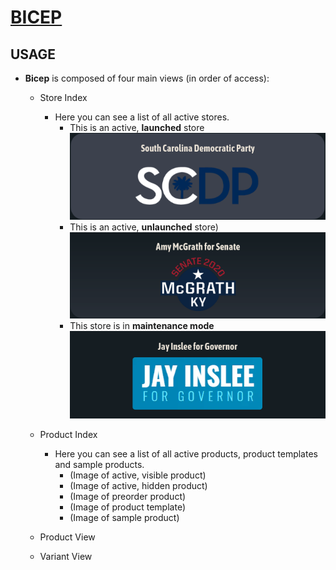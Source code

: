 # [BICEP](https://bicep.bumperapptive.com)

## USAGE
- **Bicep** is composed of four main views (in order of access):
    + Store Index
        - Here you can see a list of all active stores.
            + This is an active, **launched** store
            ![](images/bicep-usage0.png)
            + This is an active, **unlaunched** store)
            ![](images/bicep-usage1.png)
            + This store is in **maintenance mode**
            ![](images/bicep-usage2.png)

    + Product Index
        - Here you can see a list of all active products, product templates and sample products.
            + (Image of active, visible product)
            + (Image of active, hidden product)
            + (Image of preorder product)
            + (Image of product template)
            + (Image of sample product)

    + Product View
    + Variant View
